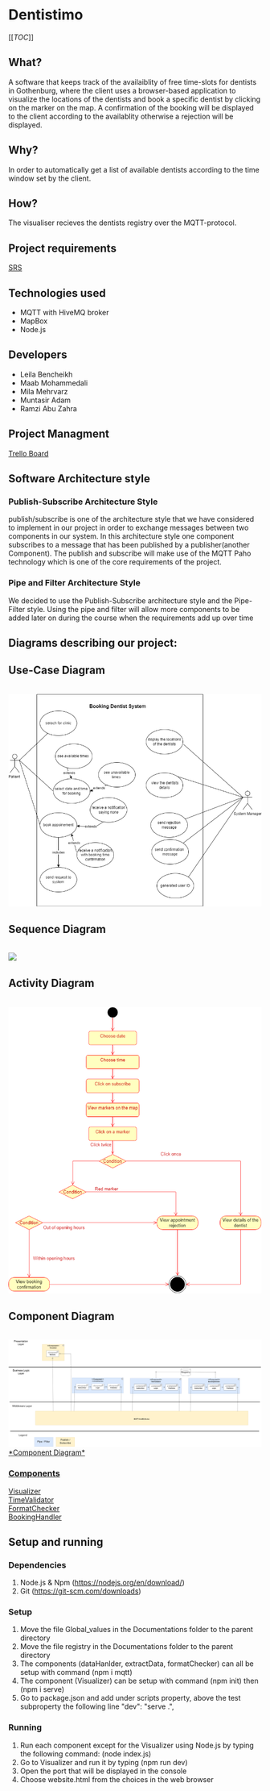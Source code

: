 # Dentistimo
[[_TOC_]]

## What?
A software that keeps track of the availaiblity of free time-slots for dentists in Gothenburg, where the client uses a browser-based application to visualize the locations of the dentists and book a specific dentist by clicking on the marker on the map. A confirmation of the booking will be displayed to the client according to the availablity otherwise a rejection will be displayed.

## Why?
In order to automatically get a list of available dentists according to the time window set by the client.

## How?
The visualiser recieves the dentists registry over the MQTT-protocol.

## Project requirements  <br />
[ SRS ](https://git.chalmers.se/courses/dit355/test-teams-formation/team-8/team-8-project/-/blob/main/SRS.pdf) <br />


## Technologies used
*  MQTT with HiveMQ broker
*  MapBox
*  Node.js

## Developers
* Leila Bencheikh
* Maab Mohammedali
* Mila Mehrvarz
* Muntasir Adam
* Ramzi Abu Zahra

## Project Managment  <br />
[ Trello Board ](https://trello.com/dit355h21group8) <br />



## Software Architecture style

### Publish-Subscribe Architecture Style

publish/subscribe is one of the architecture style that we have considered to implement in our project in order to exchange messages between two components in our system. In this architecture style one component subscribes to a message that has been
published by a publisher(another Component). The publish and subscribe will make use of the MQTT Paho
technology which is one of the core requirements of the project.

### Pipe and Filter Architecture Style

We decided to use the Publish-Subscribe architecture style and the Pipe-Filter style. Using
the pipe and filter will allow more components to be added later on during the course when
the requirements add up over time

## Diagrams describing our project:

## Use-Case Diagram
<br>
<a herf="https://git.chalmers.se/courses/dit355/test-teams-formation/team-8/team-8-project/-/blob/useDiagram/assets/Use-Case%20Diagram.png"><img  src="./assets/Use-Case Diagram.png"><br>

## Sequence Diagram
<br>
<a herf="https://viewer.diagrams.net/?tags=%7B%7D&highlight=0000ff&edit=_blank&layers=1&nav=1&title=Sequence%20diagram%20and%20activity%20diagram#R7V1dc6M4Fv01rpp9sAtJfD4mTvd012aruibTtbtPWxjkmG6MvCB3kv31KwECJIGNbTAZd%2BchCQIE6N57dHR0ETO03L7%2Bnvq7zT9IiOMZNMLXGXqYQQhc02V%2FeMlbUWLasCh4TqOwPKgueIr%2Bh8tCoyzdRyHOpAMpITGNdnJhQJIEB1Qq89OUvMiHrUksX3XnP2Ot4CnwY730n1FIN0WpC526%2FBOOnjfiysD2ij1bXxxcPkm28UPy0ihCH2ZomRJCi%2F%2B2r0sc88YT7VKc97Fjb3VjKU5onxOyT%2BG3O%2FPPzUdM%2F%2BN8BZ%2F%2B%2Fm07n1t2Uc0PP96XT3xPyPcoeebtl%2FBfux2JErrlV2GV8aIHnERZFm1J%2BWD0TbQWe8Yd%2F3e%2FjT%2Bm%2Fpb9e%2F%2ByiSh%2B2vkBL39hTsLKNnQbsy3Ad5eNChyD7xBNifjWiuyTEIePK3HwD5zSiNnmLo6eE1a2jcKQX%2FreLwtivGZn32fscuwRHvOtB4uVrElCS%2BcCiG9HcbwkMUnz%2B0ahhd3Q5GfSlHzHjT0uXCHbFjWUT1q2Pb8d%2FNppDlAZmUUHJltM0zd2SHnCHDqlY5SRgcrNl9rNgGGWhZuGj7mi0C99%2B7mqvDY%2F%2B6f0gBO8AWrO8MWnUW75bkM%2FRmscRwk3A3t6Zp9o5%2BdNwPbdBZQ35P0OpxG7RcwbNS6P%2F1KXHXMSFtzUZ6ek1XYc%2B7ssWuW3w10lxcE%2BzaIf%2BA%2BcFWY2WvyFkl3tHX%2FyjQfEbUv2lN%2FRssIQ47jLYMCcxmlzGc92kM%2BrHcJLAJC9xNW9BLb4iGOP5SOu5iOaczQsl2NHfgvW%2Fcx6UFyBpHRDnknix01nuFLDd0dApzUsyRROW8DqprBHM4WpmYIhMxXQbDzc9w3baaLznKgLfeyugzbj24GLV%2Bthos42laCzWyzdGnXmSKYGuq2vHHZDtXy3J3eaw5TjDiC3X%2BCNFXfI%2B2UMYQzoGQurlzksNBYMOr%2FMIcxhOV4vY5hjAZU%2BnpD6pK%2Bf%2F4p9kmzt9RrbQau1Q8dbGW292AB9EjLkPslrYx9tfZI1FgwKv5ou7npY4vy4s0%2BJu1Zr6MYAcLSh2%2BS8%2FP0Yw4SolzXc0QjC5Gzt%2FRgDurCXMRx3LHrwyxgNetDPGACMZQ1Pa3scPmMhrNXN%2B6EuvU8LHVB00dUxjySXcLjVvmFK30oT%2BHtKZDbAWjB9%2Bxc%2Ff2GJzX%2Fnm4Zb7X94LS9QbL01txrGLgpfI1rU55VbZXU2KLfr2vjGW2NDrUt1HpyEd1y45s2xw0lR8jHizZwfXziREKNh5Ty8HQ9zC9bsZJ8G%2BIB5SrNTP33Gh7wOGO1ul%2BLYp4xUSVdtc6Ly1C882pokx5H8Fbjewna8%2BseSayzus6wENrRvpd65oqIBT4H%2BomG0ipgh%2FLfGYSU4dN5%2FJeIq16kjpqixjp%2Bq7S7gYUKOrgHuCcecvrIb58Zk7tYadY%2F%2BCsdypAghPWCek0Nbp%2BSectrs13xax83eJLicuykrm1WC5lHs8w5i39xYCMXuQrd0JaPOgSNXQNbrDNOZCo1DmFbvqq4AlzoilfDJWhTI%2BImgdRZ%2BjohxU2HX3JNjH6pcvwNjjoIgNJTOuAP1TgUr7YaBdwWwQhpYLeMo%2BM6KCJ9bnEH7v3s%2BJcosbjztV1mQRissla72lPJjbxHRioA%2FBGnIACocDYJxSK1VqWFEkLMm5oRQ4YQ2OgfTVOcYF8M6VMFLncBWMUyBng4MG8wVdPlwjWmwYUVxlPEbJWv%2Bi%2FcZLMriKImCjN8e30U3mBduSJbvvV3aUwTMYd4D5T5kPgwRUmsFCh8fESScSUCiGueJrQIiXIROHud1D0Jd1sGfATihn23yhwM9GNWQ6HR0FClmK6eiYrailUNHYey9qRg8UlEHFRvM63VV9w9M92nSBoIBIWkYJT7FPyEkOgchMadNsiUHwUMTSpV6V0PDaWU0sEAygkFgXiSjSeDqQediEe0kbBwXC42eWOheCIWXTR%2Fpc3kPUbaL8wHl1k%2B%2F4zQTQ7QSVEjKAn9HkrBIFpXRhw3YYj5cW6WSl4pRHDfXvJh2vWMHALR7zVu9HuXZz%2FwvJdX1arg7wviaN7n1dzeKd0elL%2BA5KlkbBPLm0JaqBVcDPTgt6OniFwCDDBQnFcPgpbDTpS0pE08QLgzLdSGyoGdq00sjDyuRjm5CdKIvUVCBhp8%2FeFhB3k8CJvAwmDDyZCmK5DBI4iIZoK4mqyPQasjJ6JPlDQMkJZ3iKqGpDFhd62ROJXEoHYSOwdaAHGo0kJLpu%2BWiBXKN6kepcOSxHoIaSD1tWPMKWOJcK%2BM49BIl%2FEUiaPtbnvWWrLJdIYzn2tg%2B8X%2F4UZyjADRW4mWeW8QtdOTdCWNhGtYwwtfckbHqaqQHvTdxHJ2lVXVBlYxSyIQno9SkwNQ3XQKNI9fPXVmeQmrK%2B0BpDdp1HFvx9RFmCpE%2BFyDNFPoyTQtuVNlCh8V%2BFqAuUHgUGgjy5IHeXCXtI4LeNGJ%2Fzc%2BAqQz1TAueA3sNRgYlpPOcyxPF3o%2FGhfrq%2FWPxOBmeWK%2B%2FAKdnjQ3mvbpoX2tpHLV2ZEd%2B5LD1ElE%2Btxliyihb1lTXclVf53g3iXDHtHswjpKlzO1cL6tLvF34bjjdWTlcx2cUu7JkWWyeDH5XJHUjkTU1twK5ShV9JyVt11EqMhfqRPxAKWLIMtVLjU%2F8TD2fVSSBhD71ZVEuiIX6H8Q5Zv5WQOfnh7%2FdJlqaHVPmDeXfMexBAHKyjDAxrToZQHoyQLoXTm8uzAb%2BgYUBTxfjLp80kOjikHDp9SR%2FF%2BPqZa8B6YmnaZ5KkadO1CBS8K4SaW4SQOARugVtQ0H9QdBEwLqgW9dDk2klNH3ecCANbUzl62gwmyMpWkBJ3bJtuxdLGsxZulUnbapwxQ%2F5yeYKzaO5p4ZnKMLRhRL89V%2B7EYvWvZ%2FXbox8DbJmxhU8a8pwWszoGOgPPLCyHWUw1Htg5anYc%2BmoanDH1Fee%2BbpjVKUpGTVX7PutSIlaVrtvdVDUISxKM4FjkBpLVaauxmqsaUSkakij6NlnJMR34p2WII%2Bcs8Du%2FYyRxBJFU9EqNY%2FddhVWNbIkbumSTiry2OUFRqX0hVuEKuuwfsOzCh1ZeLlQ7Ra1KCs%2BjYhMk6g3B2fHJk0SGGuo5MkdmqNWMdhrwu3XGVUDtnS1Rp5DY%2FG3jtIta8B81JWnPlXJTsYWZxlf2LlcsJifILKmbhJTjko6npKPO9A7w7Kkc7X8AEHlJuI%2BMvMZQsutiI%2FrKlqRZzrDjPNOyhYYHP2myw1QBSXHuTL1sTQkW278JAcn8SYNXw%2BqxDAhH5WSUv4CTJ6SfpO4dXhtSz5sQ1DufYZKbtIW6rkadumrld7FzFZJ8TiqnVtW1GcNLQKbrw6eF3ySFs5nBV9IFuV9Y7UofsNLtIX1Y%2B5Jn5NP2A%2BrJTOrlflNXqW8Mv%2Bx9VBdw8iHbPw4aSE0%2FjNrWQjtzjIM0zjkZKesrK8IQmbLoume0Hqay56h0VbWt%2FScoM%2FrQpUJvudvnOQ0Rn75RHEF1iK0re3lNl4ueep635Y84KJ6%2Bx5balTE%2FbB5OapNRgxNXV1jRlrC2Z2hm0oR%2FxVblavYyt2wqXbDedg1IlVD7UflgBWhlGxn2gcvDn7ooPwMBjRmyrcPQJ8vY4hQ7g7Z6zmgAOuWT2V4botDArSwu72vI6DZZv1RlsK16k%2FboA%2F%2FBw%3D%3D"><img  src="activity diagram-activity.drawio.png"><br>

## Activity Diagram
<br>
<a herf="https://git.chalmers.se/courses/dit355/test-teams-formation/team-8/team-8-project/-/blob/main/assets/activity%20diagram-activity.drawio.png"><img  src="./assets/activity diagram-activity.drawio.png"><br>

## Component Diagram
<br>
<a href="https://viewer.diagrams.net/?tags=%7B%7D&highlight=0000ff&edit=_blank&layers=1&nav=1&title=Untitled%20Diagram.drawio#R7V1fd5u4Ev80eUwOkkDAY52223Nvctve5u7u3TdssM0GGxfjJO6nX2EQRkLYcgJCwU57EiNsGWZ%2B80ejmeEK3S5efku81fw%2B9oPoChr%2ByxX6eAWhY9km%2BZONbPMRZEIjH5kloZ%2BPVQZ%2BhL%2BCfBDQ0U3oB%2BtiLB9K4zhKwxU7OImXy2CSMmNeksTP7NumceQzAytvFtQGfky8qD76R%2Bin8%2BLGoL0f%2FxKEszn9ZoDd%2FMzCo28u7mQ99%2Fz4uTKEPl2h2ySO0%2FzV4uU2iDLqsXT53HC2vLAkWKYyH%2FjrCXjOeLb699MSONtPX%2F40Hv53Xczy5EWb4oavII7IfKNVdsnptqAD%2FrnJrnO08JJZuLxCH8hZvHohv43Kb%2FKGjD%2FBS3rtReGseN%2BEXGCQlKen8TK9Xu8YnZ2FMPsonZ%2B8mhV%2Fo%2Fzv5xU%2FpseVjYVXITuFt1iRF1H96DZerOJlxlI6zH6Ep864dl3Jmy5Mf6rnAw%2FhIvidTOp7aZwcoofoXvzw6e1EehsA2uSV6J53t0hHIfM1sODFxyiYZufjpyCZRjvVNA2JykCjebogfz6CjFRJvHogTA4yHWMUF1eo6UyHjbKP3MYRYUI2N%2FK9wJlOyPg6TeLHoHIGT5xgPC2vp6q4qBYKEoKVylChyH4L4kWQJlvyluIsxk7%2BkcKsOCbOj5%2F3Oto2C8U7r%2BjnUht7hV2YlXPvVSd5UWjPEzQpFGhSju7EAqyyl5NSxtHo7yBNt9SyOHSgNCmmgOJ1%2Bh1U7dJEBTUSQhEFi7EkiLw0fGLNpIiqxfd9i8NMqdEvu4Ymw0GTnSCeTtcEcjxTyot%2BPZ9QixbvkHpr1G07Me1U8bZ%2BWfKqrmEWLczd2RH%2B93C9IRfyK%2BjUQHYKnJZ5rJOlnE6ncCK0lD4eYwu3YymvsWEzihZZTk3PI6GiR2azUn%2BTqTR1M5XoVKqeh6m06ny6hVcfKkqbHI7aFtO36Yw%2FgvE6TAOxzHMgO0V42xBFy2RF0aTHFRwBRwAktyunFctL4iL2N9lYh2JonUpRxWLIcs9WJYbucSYl8WbpB36B3ThJ5%2FEsXnrRXRyvCoTvuFQwxdukMWu8gqX%2FIYuWkcMlEe185PPOxu2mXD8G6WROD%2BJNMgm%2BBQlZgxPX5sfKm4TLWXEy3UlRw0lpqcq%2F4jhWUiqzjaugYsLAZ%2BJ8dUi1jA7L4vBREC3%2FVPsgofFSVSiZe9H0NkwmUR0rhJfJ9s%2Fs4Maih%2F%2BvHNIoLy59H6pNAI80abzogwPgctbahVJAIIT1tpW3rbI3rDuBiijoy0GFTBOu1hlvn%2BfEnGZSnJ15TrwVCwnqIZerHG%2B9yuPw0%2FAlw9ooCYjZ9sa7mTOeFjdGvsYaXVkfMyRu0ihcEg%2BYhvBrGqcLa4wszho7AmssMCegK2MMBIpee3%2Frx2a8niThuGmN2a%2FLZUPE8NhFdZdBrccFJfS0QperxNzF52LZJNCR2svit804CtdzPUURAJuN2WsgiyfE7BXI4itoeh6yKAjZay%2BLd%2FEsnOgoh66pnRieEA9UIYa6RwN7EkMksWw4vzgERcvRBSgq3tj1AhQAhFkBtzE7R8eRCCRhVQcciTiOGNmQhTrE2D0jRrQnf3YBCQAswLFBYJlVBiSQhGE%2BQ40vLb9YkfyWW7olcNANtPf%2FkFppFmwbDk%2F%2FBy9hms%2BMbVwc51MbwCqOP77Q68gOtpWDEqTF2OvRSFW1Pmg0TS7mptqaSGxqnoE1QTbPhr6tiX2xJs0B2OPy66qRX8fljYli8XXOwXy8wf2QXnAqAkwtoKQaMBL5EcPX9y7UbPFgKk5IUKnu986faVFnr3D%2BoJbOnwnV6AK%2BLkO1LjAVxyjVGI%2FdZ%2Fd42h1tG6CpwBNRBaba5r1qMEkEModvWHDNH%2BzbsJxjPmT3aWuOy7AZlDUBR6TtFRlwBUnkM%2BBO%2FKI9uvIpW9UKtii8oE%2FBUCK8hqGUQw377lq5uW6LpYZHt%2FvvDw%2Fk%2FBeiO%2B%2B%2FkxejzBVL5MnAWZ4BVIzZhsWbAlgz%2Bcig6VxsjkNXVt8eUPSwsnzENrN8dF334PJRtBDll5OVhYfhIHbpYRjgyHpid9TeClU2WGUr2p24NrHBgNtxXuvmmJZL%2BGWYlmNgbALACw3ChNyGAbHtupbNV%2B01%2BEBteSmOxJb6exEXHvTsavmg1uvebTaoc1vwHTsok%2BL9z%2BvQBS1uTxc7igE04L1%2FvQDksAoJAD7RUh4zpnlkqq5Bo3jrv6eYL3ZOMtrtxnxlLSqtZureopqsBrQkC95aA53Efv%2F7i%2Fmqr5RVBxiLAwxSWyrrSCwlhh%2FXJZ4wxwZBYxClgV1HtPOfL7mz%2B5dZ5SPcVBpFuEBoRXAbL8n77rwts8bP529Y0mexCpbp7Pq7sELVxXoxVANHxp5w4kUfihOL0PejJpSxSqsCAdTWSh8Qgt2w6xZEt4Gq1QxUw1dhgDqDgSi%2B3xIMRps1EbT1OoNAXqBzgUKDH1q2z6sGfWhupxIguKIMgpaAcL%2Bj9jMh2QUCewhgdsMVQFrLoQIDX%2FxHvHj8Tzp53H69i0fGz0%2B%2FXoT9aQ%2F6dkfMNU%2B3XrpXXtuAXdwD7Aq0LhYEWEEbTbmElD45YPQ2SiuKZZsG1o7S9cjKt3CV6aFsWmiQ9cSuPe7Z6B3MbeMCW9DNFQJTodqpxzGK2vqSS2XfizNiFLJdnlFmz4xSvPY%2F3yilzUUpMeBmkY9S0kLixqnai1IKMSNa%2Fr%2FCrayX%2FAczAoyLHwkMi%2FMjMR1Q4UdG8a%2F459fJz7%2B%2B%2F%2Fx7bv7LeUo%2FPbf6nIPWExgGmVdxden63A%2FhP8fJwktv58HkpDyWS%2BPnYT0i4RpwBYAOTY5X8owEoRaGx721zho%2FHzQLurZ66b7xs5As77Hhkt6NCK8BF%2FJxYX2N21nbJSGTe%2Bu6dBByukpi902XhGR5jy3YtW5DiBDLyf7lsLce7AcBd5FDhiyCmIH2cqhtC0Jg6CaDEj0HFMqgfTJBz0IGz7Hur5rddQgr1ewu8UpHUagYumw%2BSVku2n5yl%2Fg%2Bz%2Fs5CEfxIsgG7BUvZRi4L7xIZBgMPxkQAXZ7x8UCi9xRLqCYLRKhovNT9tLCa6oRXgtwjhx21DQeFN%2B14pqnQTce1AdjyLyxoWPQH27zWLZNQWsgkwibDd9eWDQxUBt7MeDKo9fbC0GtkJh6iko%2FuCcuKff1LpVC7awlFcGlFidSjZdLoRA54%2Bi2NFDcIHSAjQWPSjh1qrpPLDStGwuUzp1BeVlrPaJK5BUHGd9pA8E3eRvqwMXvuSu2HzLP%2Bhu%2B%2FSAyzvVx7NuCCLqE%2FjeYhWs6tzAfaUso5wcJOs6pca4f7sblgDd5nO20xtecAVRGc0Lvlu0dJOIC02BNN3ZdWu1ZJb0oBwzwOdntEX%2BYkT1EYzGFxoa0JwRtvEQbPbXcI0JMY0dSFZuKgjgQuOZNvSsOzUzsrrGr%2BK6HHig8rEGOw0fWTVQGH0TbEdE9Z0etW2i%2B66hfawbFcbmtf6te%2F6XWkje3jDg9jx%2FmSrcplZ%2BeFqXfdFxh0MWVyecWaVva8T6pXnSiiONH4kh88ZZ%2B1G2ZRkcIaJNZ51edASxux90R1Dwrrs6QaayutjyjVO%2B6ZsL1VJ9hCQIL2qej6l2gASzMJSKpfC62mMsSqUkqM8ONk2mqVhj7KtEQBDS0F0atazTIdXN7Tv3LokTIQKUswlNpeiayKFinay%2BL%2BtZp2K52ciiR56NSDs2TaXoecjjgvjyNgnU8fbdAy9G4Ku3E2nmCjWvzO6RqI%2FGW4qd6vLeMLGrntUEMNGp76ooRI5H9o28kvjXL7Lr9Pd1bzJdLdd5b5BerKs%2BDXE6Aa6MeSzawIJA1PP2vS8mGOpABO6vZYIAGELTUYutS2ZfzoqHAsi9LQR87cLEUoujqcSFWlHMByt2nnjw9PPQsHVWrSXWI4cNFqhHzrrN0Wlsb2FiztQEecHGeLhUbWFVNloXsG9PdV2ywEUbi5XX2MCfxfQ%2Bypk9NwYa8z6EMXPwmvGoLcqn427Gh5vr1bUGGWfPHFw1U7cdB2yEl88KHKsnaE9rvv3ORN210Y%2BKG9g6OZd9YXFpV1ypgkBWAjaBjXJYWHZb2igyUIRHQpkN0txTbN9A2yv9qcWhLhEb1NUWtlRwYiF3M2NRpad8UkcMkzjIz9mwkhJzfx36QveMf"> <img  src="./Component.png"><br>
*Component Diagram*

### **Components** <br />

[ Visualizer ](https://git.chalmers.se/courses/dit355/test-teams-formation/team-8/visualizer) <br />
[ TimeValidator ](https://git.chalmers.se/courses/dit355/test-teams-formation/team-8/dataHandler) <br />
[ FormatChecker ](https://git.chalmers.se/courses/dit355/test-teams-formation/team-8/formatChecker) <br />
[ BookingHandler ](https://git.chalmers.se/courses/dit355/test-teams-formation/team-8/extractData) <br />

## Setup and running

### Dependencies
1. Node.js & Npm (https://nodejs.org/en/download/)
2. Git (https://git-scm.com/downloads)

### Setup
1. Move the file Global_values in the Documentations folder to the parent directory
2. Move the file registry in the Documentations folder to the parent directory
3. The components (dataHanlder, extractData, formatChecker) can all be setup with command (npm i mqtt)
4. The component (Visualizer) can be setup with command  (npm init) then (npm i serve)
5. Go to package.json and add under scripts property, above the test subproperty the following line "dev": "serve .",



### Running

1. Run each component except for the Visualizer using Node.js by typing the following command:  (node index.js)
2. Go to Visualizer and run it by typing (npm run dev)
3. Open the port that will be displayed in the console
4. Choose website.html from the choices in the web browser

